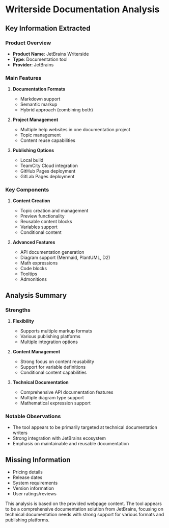 # Writerside Documentation Analysis

## Key Information Extracted

### Product Overview
- **Product Name**: JetBrains Writerside
- **Type**: Documentation tool
- **Provider**: JetBrains

### Main Features
1. **Documentation Formats**
    - Markdown support
    - Semantic markup
    - Hybrid approach (combining both)

2. **Project Management**
    - Multiple help websites in one documentation project
    - Topic management
    - Content reuse capabilities

3. **Publishing Options**
    - Local build
    - TeamCity Cloud integration
    - GitHub Pages deployment
    - GitLab Pages deployment

### Key Components
1. **Content Creation**
    - Topic creation and management
    - Preview functionality
    - Reusable content blocks
    - Variables support
    - Conditional content

2. **Advanced Features**
    - API documentation generation
    - Diagram support (Mermaid, PlantUML, D2)
    - Math expressions
    - Code blocks
    - Tooltips
    - Admonitions

## Analysis Summary

### Strengths
1. **Flexibility**
    - Supports multiple markup formats
    - Various publishing platforms
    - Multiple integration options

2. **Content Management**
    - Strong focus on content reusability
    - Support for variable definitions
    - Conditional content capabilities

3. **Technical Documentation**
    - Comprehensive API documentation features
    - Multiple diagram type support
    - Mathematical expression support

### Notable Observations
- The tool appears to be primarily targeted at technical documentation writers
- Strong integration with JetBrains ecosystem
- Emphasis on maintainable and reusable documentation

## Missing Information
- Pricing details
- Release dates
- System requirements
- Version information
- User ratings/reviews

This analysis is based on the provided webpage content. The tool appears to be a comprehensive documentation solution from JetBrains, focusing on technical documentation needs with strong support for various formats and publishing platforms.